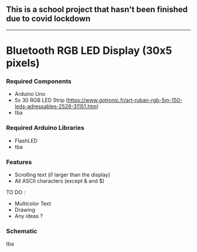 ## This is a school project that hasn't been finished due to covid lockdown

---

# Bluetooth RGB LED Display (30x5 pixels)

### Required Components
- Arduino Uno
- 5x 30 RGB LED Strip (https://www.gotronic.fr/art-ruban-rgb-5m-150-leds-adressables-2528-31151.htm)
- tba

### Required Arduino Libraries
- FlashLED
- tba

### Features
- Scrolling text (if larger than the display)
- All ASCII characters (except & and $)

TO DO :
- Multicolor Text
- Drawing
- Any ideas ?

### Schematic
tba
